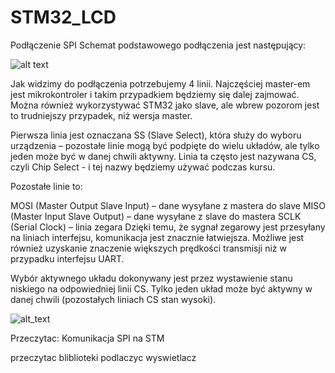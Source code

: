 # STM32_LCD


Podłączenie SPI
Schemat podstawowego podłączenia jest następujący:

![alt text](https://cdn.forbot.pl/blog/wp-content/uploads/2015/11/381px-SPI_single_slave.svg_.png)


Jak widzimy do podłączenia potrzebujemy 4 linii. Najczęściej master-em jest mikrokontroler i takim przypadkiem będziemy się dalej zajmować. Można również wykorzystywać STM32 jako slave, ale wbrew pozorom jest to trudniejszy przypadek, niż wersja master.

Pierwsza linia jest oznaczana SS (Slave Select), która służy do wyboru urządzenia – pozostałe linie mogą być podpięte do wielu układów, ale tylko jeden może być w danej chwili aktywny. Linia ta często jest nazywana CS, czyli Chip Select - i tej nazwy będziemy używać podczas kursu.

Pozostałe linie to:

MOSI (Master Output Slave Input) – dane wysyłane z mastera do slave
MISO (Master Input Slave Output) – dane wysyłane z slave do mastera
SCLK (Serial Clock) – linia zegara
Dzięki temu, że sygnał zegarowy jest przesyłany na liniach interfejsu, komunikacja jest znacznie łatwiejsza. Możliwe jest również uzyskanie znaczenie większych prędkości transmisji niż w przypadku interfejsu UART.

Wybór aktywnego układu dokonywany jest przez wystawienie stanu niskiego na odpowiedniej linii CS. Tylko jeden układ może być aktywny w danej chwili (pozostałych liniach CS stan wysoki).

![alt_text](https://cdn.forbot.pl/blog/wp-content/uploads/2015/11/363px-SPI_three_slaves.svg_.png)


Przeczytac:
Komunikacja SPI na STM

przeczytac bliblioteki
podlaczyc wyswietlacz
